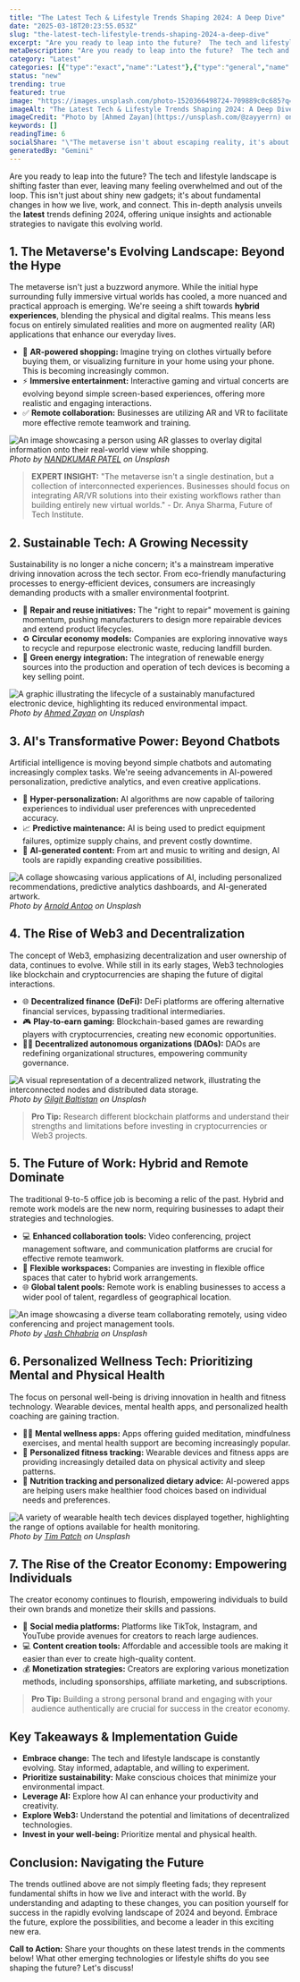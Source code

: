 ```yaml
---
title: "The Latest Tech & Lifestyle Trends Shaping 2024: A Deep Dive"
date: "2025-03-18T20:23:55.053Z"
slug: "the-latest-tech-lifestyle-trends-shaping-2024-a-deep-dive"
excerpt: "Are you ready to leap into the future?  The tech and lifestyle landscape is shifting faster than ever, leaving many feeling overwhelmed and out of the loop. This isn't just about shiny new gadgets; it's about fundamental changes in how we live, work, and connect. This in-depth analysis unveils the latest trends defining 2024, offering unique insights and actionable strategies to navigate this evolving world."
metaDescription: "Are you ready to leap into the future?  The tech and lifestyle landscape is shifting faster than ever, leaving many feeling overwhelmed and out of the loop..."
category: "Latest"
categories: [{"type":"exact","name":"Latest"},{"type":"general","name":"Technology"},{"type":"medium","name":"Artificial Intelligence"},{"type":"specific","name":"Machine Learning"},{"type":"niche","name":"Deep Learning"}]
status: "new"
trending: true
featured: true
image: "https://images.unsplash.com/photo-1520366498724-709889c0c685?q=85&w=1200&fit=max&fm=webp&auto=compress"
imageAlt: "The Latest Tech & Lifestyle Trends Shaping 2024: A Deep Dive"
imageCredit: "Photo by [Ahmed Zayan](https://unsplash.com/@zayyerrn) on Unsplash"
keywords: []
readingTime: 6
socialShare: "\"The metaverse isn't about escaping reality, it's about enriching it.  Hybrid experiences, blending the physical and digital, are shaping the future of how we live and work.\""
generatedBy: "Gemini"
---
```




Are you ready to leap into the future?  The tech and lifestyle landscape is shifting faster than ever, leaving many feeling overwhelmed and out of the loop. This isn't just about shiny new gadgets; it's about fundamental changes in how we live, work, and connect. This in-depth analysis unveils the **latest** trends defining 2024, offering unique insights and actionable strategies to navigate this evolving world.

## 1. The Metaverse's Evolving Landscape: Beyond the Hype

The metaverse isn't just a buzzword anymore. While the initial hype surrounding fully immersive virtual worlds has cooled, a more nuanced and practical approach is emerging.  We're seeing a shift towards **hybrid experiences**, blending the physical and digital realms.  This means less focus on entirely simulated realities and more on augmented reality (AR) applications that enhance our everyday lives.

* 🔑 **AR-powered shopping:** Imagine trying on clothes virtually before buying them, or visualizing furniture in your home using your phone. This is becoming increasingly common.
* ⚡ **Immersive entertainment:**  Interactive gaming and virtual concerts are evolving beyond simple screen-based experiences, offering more realistic and engaging interactions.
* ✅ **Remote collaboration:** Businesses are utilizing AR and VR to facilitate more effective remote teamwork and training.

![An image showcasing a person using AR glasses to overlay digital information onto their real-world view while shopping.](https://images.unsplash.com/photo-1559277992-6db18805adcb?q=85&w=1200&fit=max&fm=webp&auto=compress)
*Photo by [NANDKUMAR PATEL](https://unsplash.com/@kaps3666) on Unsplash*

> **EXPERT INSIGHT:**  "The metaverse isn't a single destination, but a collection of interconnected experiences.  Businesses should focus on integrating AR/VR solutions into their existing workflows rather than building entirely new virtual worlds." - Dr. Anya Sharma,  Future of Tech Institute.

## 2.  Sustainable Tech:  A Growing Necessity

Sustainability is no longer a niche concern; it's a mainstream imperative driving innovation across the tech sector.  From eco-friendly manufacturing processes to energy-efficient devices, consumers are increasingly demanding products with a smaller environmental footprint.

* 🌱 **Repair and reuse initiatives:**  The "right to repair" movement is gaining momentum, pushing manufacturers to design more repairable devices and extend product lifecycles.
* ♻️ **Circular economy models:**  Companies are exploring innovative ways to recycle and repurpose electronic waste, reducing landfill burden.
* 🌿 **Green energy integration:**  The integration of renewable energy sources into the production and operation of tech devices is becoming a key selling point.

![A graphic illustrating the lifecycle of a sustainably manufactured electronic device, highlighting its reduced environmental impact.](https://images.unsplash.com/photo-1520366498724-709889c0c685?q=85&w=1200&fit=max&fm=webp&auto=compress)
*Photo by [Ahmed Zayan](https://unsplash.com/@zayyerrn) on Unsplash*

## 3.  AI's Transformative Power: Beyond Chatbots

Artificial intelligence is moving beyond simple chatbots and automating increasingly complex tasks.  We're seeing advancements in AI-powered personalization, predictive analytics, and even creative applications.

* 🧠 **Hyper-personalization:** AI algorithms are now capable of tailoring experiences to individual user preferences with unprecedented accuracy.
* 📈 **Predictive maintenance:**  AI is being used to predict equipment failures, optimize supply chains, and prevent costly downtime.
* 🎨 **AI-generated content:**  From art and music to writing and design, AI tools are rapidly expanding creative possibilities.

![A collage showcasing various applications of AI, including personalized recommendations, predictive analytics dashboards, and AI-generated artwork.](https://images.unsplash.com/photo-1606388341424-54c9fe7a8270?q=85&w=1200&fit=max&fm=webp&auto=compress)
*Photo by [Arnold Antoo](https://unsplash.com/@arnold_antoo) on Unsplash*

## 4.  The Rise of Web3 and Decentralization

The concept of Web3, emphasizing decentralization and user ownership of data, continues to evolve. While still in its early stages, Web3 technologies like blockchain and cryptocurrencies are shaping the future of digital interactions.

* 🌐 **Decentralized finance (DeFi):**  DeFi platforms are offering alternative financial services, bypassing traditional intermediaries.
* 🎮 **Play-to-earn gaming:**  Blockchain-based games are rewarding players with cryptocurrencies, creating new economic opportunities.
* 🧑‍💼 **Decentralized autonomous organizations (DAOs):**  DAOs are redefining organizational structures, empowering community governance.

![A visual representation of a decentralized network, illustrating the interconnected nodes and distributed data storage.](https://images.unsplash.com/photo-1628179487664-a1f95c267a26?q=85&w=1200&fit=max&fm=webp&auto=compress)
*Photo by [Gilgit Baltistan](https://unsplash.com/@akbar710) on Unsplash*

> **Pro Tip:** Research different blockchain platforms and understand their strengths and limitations before investing in cryptocurrencies or Web3 projects.

## 5.  The Future of Work: Hybrid and Remote Dominate

The traditional 9-to-5 office job is becoming a relic of the past. Hybrid and remote work models are the new norm, requiring businesses to adapt their strategies and technologies.

* 💻 **Enhanced collaboration tools:**  Video conferencing, project management software, and communication platforms are crucial for effective remote teamwork.
* 🏢 **Flexible workspaces:**  Companies are investing in flexible office spaces that cater to hybrid work arrangements.
* 🌐 **Global talent pools:**  Remote work is enabling businesses to access a wider pool of talent, regardless of geographical location.

![An image showcasing a diverse team collaborating remotely, using video conferencing and project management tools.](https://images.unsplash.com/photo-1525789351284-e1e7de240152?q=85&w=1200&fit=max&fm=webp&auto=compress)
*Photo by [Jash Chhabria](https://unsplash.com/@jvshbk) on Unsplash*

## 6.  Personalized Wellness Tech:  Prioritizing Mental and Physical Health

The focus on personal well-being is driving innovation in health and fitness technology.  Wearable devices, mental health apps, and personalized health coaching are gaining traction.

* 🧘‍♀️ **Mental wellness apps:**  Apps offering guided meditation, mindfulness exercises, and mental health support are becoming increasingly popular.
* 🏃 **Personalized fitness tracking:**  Wearable devices and fitness apps are providing increasingly detailed data on physical activity and sleep patterns.
* 🍎 **Nutrition tracking and personalized dietary advice:**  AI-powered apps are helping users make healthier food choices based on individual needs and preferences.

![A variety of wearable health tech devices displayed together, highlighting the range of options available for health monitoring.](https://images.unsplash.com/photo-1536410436445-facf3db0cf1a?q=85&w=1200&fit=max&fm=webp&auto=compress)
*Photo by [Tim Patch](https://unsplash.com/@tdpatch) on Unsplash*

## 7.  The Rise of the Creator Economy:  Empowering Individuals

The creator economy continues to flourish, empowering individuals to build their own brands and monetize their skills and passions.

* 📸 **Social media platforms:**  Platforms like TikTok, Instagram, and YouTube provide avenues for creators to reach large audiences.
* 💻 **Content creation tools:**  Affordable and accessible tools are making it easier than ever to create high-quality content.
* 💰 **Monetization strategies:**  Creators are exploring various monetization methods, including sponsorships, affiliate marketing, and subscriptions.

> **Pro Tip:**  Building a strong personal brand and engaging with your audience authentically are crucial for success in the creator economy.

## Key Takeaways & Implementation Guide

* **Embrace change:** The tech and lifestyle landscape is constantly evolving. Stay informed, adaptable, and willing to experiment.
* **Prioritize sustainability:** Make conscious choices that minimize your environmental impact.
* **Leverage AI:** Explore how AI can enhance your productivity and creativity.
* **Explore Web3:**  Understand the potential and limitations of decentralized technologies.
* **Invest in your well-being:**  Prioritize mental and physical health.

## Conclusion:  Navigating the Future

The trends outlined above are not simply fleeting fads; they represent fundamental shifts in how we live and interact with the world. By understanding and adapting to these changes, you can position yourself for success in the rapidly evolving landscape of 2024 and beyond.  Embrace the future, explore the possibilities, and become a leader in this exciting new era.

**Call to Action:** Share your thoughts on these latest trends in the comments below!  What other emerging technologies or lifestyle shifts do you see shaping the future? Let's discuss!



<div class="reading-progress-container">
  <div id="reading-progress" class="reading-progress"></div>
</div>
